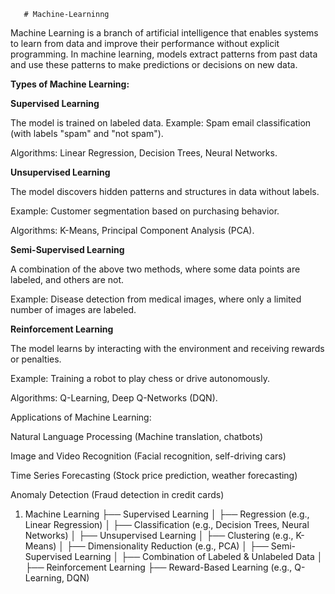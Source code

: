        # Machine-Learninng
Machine Learning is a branch of artificial intelligence that enables systems to learn from data and improve their performance without explicit programming. In machine learning, models extract patterns from past data and use these patterns to make predictions or decisions on new data.

**Types of Machine Learning:**

**Supervised Learning**

The model is trained on labeled data.
Example: Spam email classification (with labels "spam" and "not spam").

Algorithms: Linear Regression, Decision Trees, Neural Networks.

**Unsupervised Learning**

The model discovers hidden patterns and structures in data without labels.

Example: Customer segmentation based on purchasing behavior.

Algorithms: K-Means, Principal Component Analysis (PCA).

**Semi-Supervised Learning**

A combination of the above two methods, where some data points are labeled, and others are not.

Example: Disease detection from medical images, where only a limited number of images are labeled.

**Reinforcement Learning**

The model learns by interacting with the environment and receiving rewards or penalties.

Example: Training a robot to play chess or drive autonomously.

Algorithms: Q-Learning, Deep Q-Networks (DQN).

Applications of Machine Learning:

Natural Language Processing (Machine translation, chatbots)

Image and Video Recognition (Facial recognition, self-driving cars)

Time Series Forecasting (Stock price prediction, weather forecasting)

Anomaly Detection (Fraud detection in credit cards)



1. Machine Learning
├── Supervised Learning
│   ├── Regression (e.g., Linear Regression)
│   ├── Classification (e.g., Decision Trees, Neural Networks)
│
├── Unsupervised Learning
│   ├── Clustering (e.g., K-Means)
│   ├── Dimensionality Reduction (e.g., PCA)
│
├── Semi-Supervised Learning
│   ├── Combination of Labeled & Unlabeled Data
│
├── Reinforcement Learning
├── Reward-Based Learning (e.g., Q-Learning, DQN)


